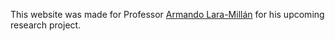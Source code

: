 This website was made for Professor [Armando Lara-Millán]("https://sociology.berkeley.edu/faculty/armando-lara-millan") for his upcoming research project. 
